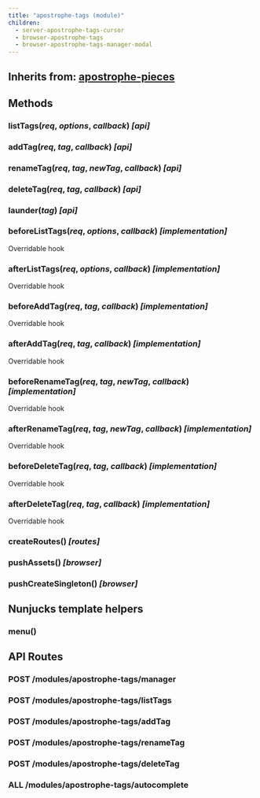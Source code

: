 ```yaml
---
title: "apostrophe-tags (module)"
children:
  - server-apostrophe-tags-cursor
  - browser-apostrophe-tags
  - browser-apostrophe-tags-manager-modal
---
```

## Inherits from: [apostrophe-pieces](../apostrophe-pieces/index.html)


## Methods
### listTags(*req*, *options*, *callback*) *[api]*

### addTag(*req*, *tag*, *callback*) *[api]*

### renameTag(*req*, *tag*, *newTag*, *callback*) *[api]*

### deleteTag(*req*, *tag*, *callback*) *[api]*

### launder(*tag*) *[api]*

### beforeListTags(*req*, *options*, *callback*) *[implementation]*
Overridable hook
### afterListTags(*req*, *options*, *callback*) *[implementation]*
Overridable hook
### beforeAddTag(*req*, *tag*, *callback*) *[implementation]*
Overridable hook
### afterAddTag(*req*, *tag*, *callback*) *[implementation]*
Overridable hook
### beforeRenameTag(*req*, *tag*, *newTag*, *callback*) *[implementation]*
Overridable hook
### afterRenameTag(*req*, *tag*, *newTag*, *callback*) *[implementation]*
Overridable hook
### beforeDeleteTag(*req*, *tag*, *callback*) *[implementation]*
Overridable hook
### afterDeleteTag(*req*, *tag*, *callback*) *[implementation]*
Overridable hook
### createRoutes() *[routes]*

### pushAssets() *[browser]*

### pushCreateSingleton() *[browser]*

## Nunjucks template helpers
### menu()

## API Routes
### POST /modules/apostrophe-tags/manager

### POST /modules/apostrophe-tags/listTags

### POST /modules/apostrophe-tags/addTag

### POST /modules/apostrophe-tags/renameTag

### POST /modules/apostrophe-tags/deleteTag

### ALL /modules/apostrophe-tags/autocomplete

